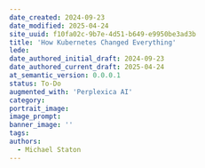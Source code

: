 ```yaml
---
date_created: 2024-09-23
date_modified: 2025-04-24
site_uuid: f10fa02c-9b7e-4d51-b649-e9950be3ad3b
title: 'How Kubernetes Changed Everything'
lede: 
date_authored_initial_draft: 2024-09-23
date_authored_current_draft: 2025-04-24
at_semantic_version: 0.0.0.1
status: To-Do
augmented_with: 'Perplexica AI'
category: 
portrait_image: 
image_prompt: 
banner_image: ''
tags:
authors:
  - Michael Staton
---
```


